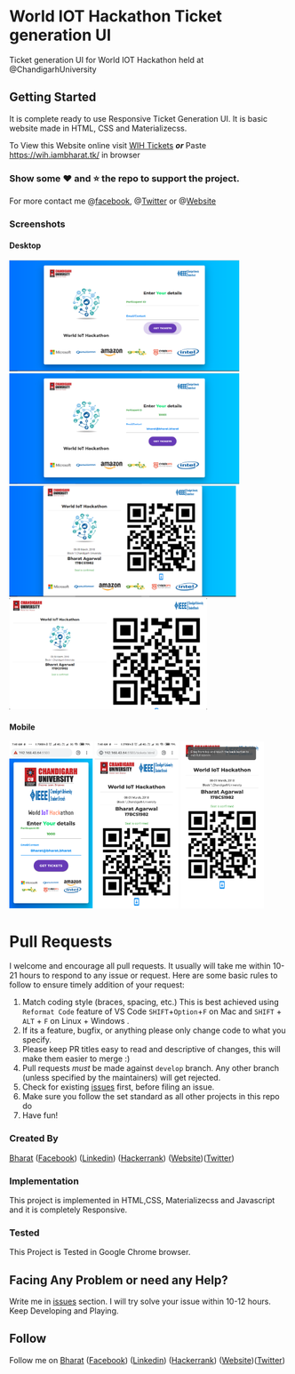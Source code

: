 # World IOT Hackathon Ticket generation UI
Ticket generation UI for World IOT Hackathon held at @ChandigarhUniversity
## Getting Started
It is complete ready to use Responsive Ticket Generation UI. It is basic website made in HTML, CSS and Materializecss.

To View this Website online visit [WIH Tickets](https://wih.iambharat.tk/) 
***or*** 
Paste https://wih.iambharat.tk/ in browser

### Show some :heart: and :star: the repo to support the project. 
For more contact me @[facebook](https://www.facebook.com/bharatagsrwal), @[Twitter](https://www.twitter.com/bharatagsrwal) or @[Website](https://iambharat.tk)
### Screenshots
#### Desktop
<img src="/screenshot/desk1.png" height="200em" /> <img src="/screenshot/desk2.png" height="200em" />
<img src="/screenshot/desk3.png" height="200em" /> <img src="/screenshot/desk4.png" height="200em" /><br>
#### Mobile
<img src="/screenshot/mob1.png" height="300em" /> <img src="/screenshot/mob2.png" height="300em" /> <img src="/screenshot/mob3.png" height="300em" /> 


# Pull Requests

I welcome and encourage all pull requests. It usually will take me within 10-21 hours to respond to any issue or request. Here are some basic rules to follow to ensure timely addition of your request:

1.  Match coding style (braces, spacing, etc.) This is best achieved using `Reformat Code` feature of VS Code `SHIFT`+`Option`+`F` on Mac and `SHIFT` + `ALT` + `F` on Linux + Windows .
2.  If its a feature, bugfix, or anything please only change code to what you specify.
3.  Please keep PR titles easy to read and descriptive of changes, this will make them easier to merge :)
4.  Pull requests _must_ be made against `develop` branch. Any other branch (unless specified by the maintainers) will get rejected.
5.  Check for existing [issues](https://github.com/bharatagsrwal/wih-tickets-ui/issues) first, before filing an issue.
6.  Make sure you follow the set standard as all other projects in this repo do
7.  Have fun!

### Created By
[Bharat](https://github.com/bharatagsrwal) ([Facebook](https://www.facebook.com/bharatagsrwal)) ([Linkedin](https://www.linkedin.com/in/bharatagsrwal)) ([Hackerrank](https://www.hackerrank.com/bharatagsrwal))
([Website](https://iambharat.tk))([Twitter](https://www.twitter.com/bharatagsrwal))

### Implementation

This project is implemented in HTML,CSS, Materializecss and Javascript and it is completely Responsive.

### Tested

This Project is Tested in Google Chrome browser.


## Facing Any Problem or need any Help?
Write me in [issues](https://github.com/bharatagsrwal/wih-tickets-ui/issues) section. I will try solve your issue within 10-12 hours.
<br>
Keep Developing and Playing.

## Follow
Follow me on 
[Bharat](https://github.com/bharatagsrwal) ([Facebook](https://www.facebook.com/bharatagsrwal)) ([Linkedin](https://www.linkedin.com/in/bharatagsrwal)) ([Hackerrank](https://www.hackerrank.com/bharatagsrwal))
([Website](https://iambharat.tk))([Twitter](https://www.twitter.com/bharatagsrwal))

